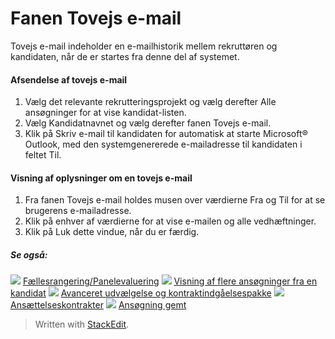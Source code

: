 # Fanen Tovejs e-mail

Tovejs e-mail indeholder en e-mailhistorik mellem rekruttøren og kandidaten, når de er startes fra denne del af systemet.

#### Afsendelse af tovejs e-mail

1.  Vælg det relevante rekrutteringsprojekt og vælg derefter  Alle ansøgninger  for at vise  kandidat-listen.
2.  Vælg  Kandidatnavnet  og vælg derefter fanen  Tovejs e-mail.
3.  Klik på  Skriv e-mail til kandidaten  for automatisk at starte Microsoft® Outlook, med den systemgenererede e-mailadresse til kandidaten i feltet  Til.

#### Visning af oplysninger om en tovejs e-mail

1.  Fra fanen  Tovejs e-mail  holdes musen over værdierne  Fra  og  Til  for at se brugerens e-mailadresse.
2.  Klik på enhver af værdierne for at vise e-mailen og alle vedhæftninger.
3.  Klik på  Luk dette vindue,  når du er færdig.

##### Se også:

![](../Resources/Images/icon-document-link.png)  [Fællesrangering/Panelevaluering](collaborative_rating_panel_review.htm)
![](../Resources/Images/icon-document-link.png)  [Visning af flere ansøgninger fra en kandidat](viewing_a_candidates_multiple_applications.htm)
![](../Resources/Images/icon-document-link.png)  [Avanceret udvælgelse og kontraktindgåelsespakke](advanced_selection_and_contracting_pack_news.htm)
![](../Resources/Images/icon-document-link.png)  [Ansættelseskontrakter](employment_contacts.htm)
![](../Resources/Images/icon-document-link.png)  [Ansøgning gemt](application_saved.htm)


> Written with [StackEdit](https://stackedit.io/).
<!--stackedit_data:
eyJoaXN0b3J5IjpbODUyNDIzOTM0XX0=
-->